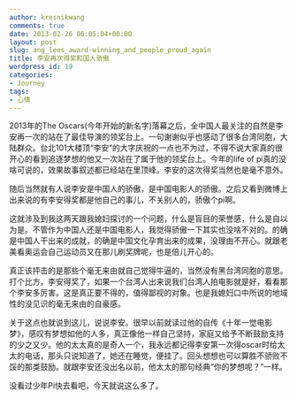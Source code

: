 ```yaml
---
author: kresnikwang
comments: true
date: 2013-02-26 06:05:04+00:00
layout: post
slug: ang_lees_award-winning_and_people_proud_again
title: 李安再次得奖和国人骄傲
wordpress_id: 19
categories:
- Journey
tags:
- 心情
---
```



2013年的The Oscars(今年开始的新名字)落幕之后，全中国人最关注的自然是李安再一次的站在了最佳导演的领奖台上。一句谢谢似乎也感动了很多台湾同胞，大陆群众。台北101大楼顶“李安”的大字庆祝的一点也不为过，不得不说大家真的很开心的看到追逐梦想的他又一次站在了属于他的领奖台上。今年的life
of pi真的没啥可说的，效果故事叙述都已经站在里顶峰。李安的这次得奖当然也是毫不意外。


随后当然就有人说李安是中国人的骄傲，是中国电影人的骄傲。之后又看到微博上出来说的有李安得奖都是他自己的事儿，不关别人的，骄傲个pi啊。



这就涉及到我这两天跟我媳妇探讨的一个问题，什么是盲目的荣誉感，什么是自以为是。不管作为中国人还是中国电影人，我觉得骄傲一下其实也没啥不对的。的确是中国人干出来的成就，的确是中国文化孕育出来的成果，没理由不开心。就跟老美看奥运会自己运动员又在那儿刷奖牌呢，也是倍儿开心的。


真正该抨击的是那些个毫无来由就自己觉得牛逼的，当然没有黑台湾同胞的意思。打个比方，李安得奖了，如果一个台湾人出来说我们台湾人拍电影就是好，看看那个李安多厉害。这是真正要不得的，值得鄙视的对象。也是我媳妇口中所说的地域性的没见识的毫无来由的自豪感。



关于这点也就说到这儿，说说李安。很早以前就读过他的自传《十年一觉电影梦》，感叹有梦想如他的人多，真正像他一样自己坚持，家庭又给予不断鼓励支持的少之又少。他的太太真的是奇人一个，我永远都记得李安第一次得oscar时给太太的电话，那头只说知道了，她还在睡觉，便挂了。回头想想也可以算胜不骄败不馁的那类鼓励。就跟李安还没出名以前，他太太的那句经典“你的梦想呢？”一样。


没看过少年Pi快去看吧，今天就说这么多了。